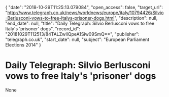 {
  "date": "2018-10-29T11:25:13.079084", 
  "open_access": false, 
  "target_url": "http://www.telegraph.co.uk/news/worldnews/europe/italy/10794426/Silvio-Berlusconi-vows-to-free-Italys-prisoner-dogs.html", 
  "description": null, 
  "end_date": null, 
  "title": "Daily Telegraph: Silvio Berlusconi vows to free Italy's 'prisoner' dogs", 
  "record_id": "20181029T112513/84TALZwIlQpeA1Siw09SmQ==", 
  "publisher": "telegraph.co.uk", 
  "start_date": null, 
  "subject": "European Parliament Elections 2014"
}

# Daily Telegraph: Silvio Berlusconi vows to free Italy's 'prisoner' dogs

None